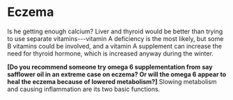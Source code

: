 # Eczema

Is he getting enough calcium? Liver and thyroid would be better than trying to use separate vitamins---vitamin A deficiency is the most likely, but some B vitamins could be involved, and a vitamin A supplement can increase the need for thyroid hormone, which is increased anyway during the winter.

**[Do you recommend someone try omega 6 supplementation from say safflower oil in an extreme case on eczema? Or will the omega 6 appear to heal the eczema because of lowered metabolism?]**
Slowing metabolism and causing inflammation are its two basic functions.
